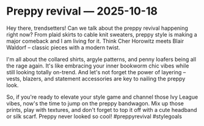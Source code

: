 # Preppy revival — 2025-10-18

Hey there, trendsetters! Can we talk about the preppy revival happening right now? From plaid skirts to cable knit sweaters, preppy style is making a major comeback and I am living for it. Think Cher Horowitz meets Blair Waldorf – classic pieces with a modern twist.

I'm all about the collared shirts, argyle patterns, and penny loafers being all the rage again. It's like embracing your inner bookworm chic vibes while still looking totally on-trend. And let's not forget the power of layering – vests, blazers, and statement accessories are key to nailing the preppy look.

So, if you're ready to elevate your style game and channel those Ivy League vibes, now's the time to jump on the preppy bandwagon. Mix up those prints, play with textures, and don't forget to top it off with a cute headband or silk scarf. Preppy never looked so cool! #preppyrevival #stylegoals